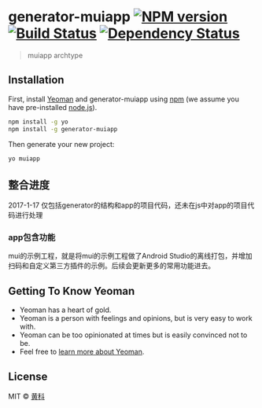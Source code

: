 # generator-muiapp [![NPM version][npm-image]][npm-url] [![Build Status][travis-image]][travis-url] [![Dependency Status][daviddm-image]][daviddm-url]
> muiapp archtype

## Installation

First, install [Yeoman](http://yeoman.io) and generator-muiapp using [npm](https://www.npmjs.com/) (we assume you have pre-installed [node.js](https://nodejs.org/)).

```bash
npm install -g yo
npm install -g generator-muiapp
```

Then generate your new project:

```bash
yo muiapp
```

## 整合进度
2017-1-17
仅包括generator的结构和app的项目代码，还未在js中对app的项目代码进行处理

### app包含功能
mui的示例工程，就是将mui的示例工程做了Android Studio的离线打包，并增加扫码和自定义第三方插件的示例。后续会更新更多的常用功能进去。

## Getting To Know Yeoman

 * Yeoman has a heart of gold.
 * Yeoman is a person with feelings and opinions, but is very easy to work with.
 * Yeoman can be too opinionated at times but is easily convinced not to be.
 * Feel free to [learn more about Yeoman](http://yeoman.io/).

## License

MIT © [黄科]()


[npm-image]: https://badge.fury.io/js/generator-muiapp.svg
[npm-url]: https://npmjs.org/package/generator-muiapp
[travis-image]: https://travis-ci.org/bluesky4485/generator-muiapp.svg?branch=master
[travis-url]: https://travis-ci.org/bluesky4485/generator-muiapp
[daviddm-image]: https://david-dm.org/bluesky4485/generator-muiapp.svg?theme=shields.io
[daviddm-url]: https://david-dm.org/bluesky4485/generator-muiapp
